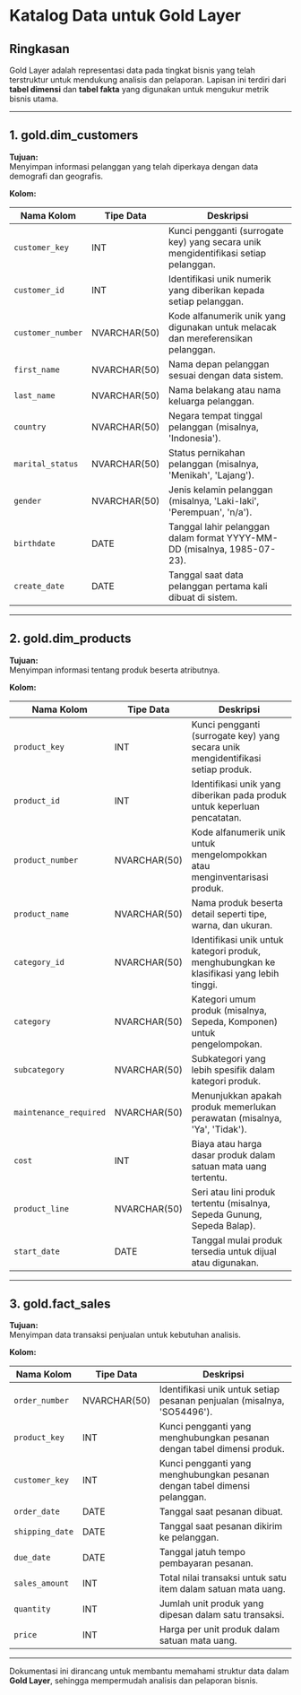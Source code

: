 # **Katalog Data untuk Gold Layer**  

## **Ringkasan**  
Gold Layer adalah representasi data pada tingkat bisnis yang telah terstruktur untuk mendukung analisis dan pelaporan. Lapisan ini terdiri dari **tabel dimensi** dan **tabel fakta** yang digunakan untuk mengukur metrik bisnis utama.  

---

## **1. gold.dim_customers**  
**Tujuan:**  
Menyimpan informasi pelanggan yang telah diperkaya dengan data demografi dan geografis.  

**Kolom:**  

| Nama Kolom       | Tipe Data      | Deskripsi |
|------------------|---------------|-----------|
| `customer_key`   | INT           | Kunci pengganti (surrogate key) yang secara unik mengidentifikasi setiap pelanggan. |
| `customer_id`    | INT           | Identifikasi unik numerik yang diberikan kepada setiap pelanggan. |
| `customer_number`| NVARCHAR(50)  | Kode alfanumerik unik yang digunakan untuk melacak dan mereferensikan pelanggan. |
| `first_name`     | NVARCHAR(50)  | Nama depan pelanggan sesuai dengan data sistem. |
| `last_name`      | NVARCHAR(50)  | Nama belakang atau nama keluarga pelanggan. |
| `country`        | NVARCHAR(50)  | Negara tempat tinggal pelanggan (misalnya, 'Indonesia'). |
| `marital_status` | NVARCHAR(50)  | Status pernikahan pelanggan (misalnya, 'Menikah', 'Lajang'). |
| `gender`         | NVARCHAR(50)  | Jenis kelamin pelanggan (misalnya, 'Laki-laki', 'Perempuan', 'n/a'). |
| `birthdate`      | DATE          | Tanggal lahir pelanggan dalam format YYYY-MM-DD (misalnya, 1985-07-23). |
| `create_date`    | DATE          | Tanggal saat data pelanggan pertama kali dibuat di sistem. |

---

## **2. gold.dim_products**  
**Tujuan:**  
Menyimpan informasi tentang produk beserta atributnya.  

**Kolom:**  

| Nama Kolom             | Tipe Data     | Deskripsi |
|------------------------|--------------|-----------|
| `product_key`         | INT          | Kunci pengganti (surrogate key) yang secara unik mengidentifikasi setiap produk. |
| `product_id`          | INT          | Identifikasi unik yang diberikan pada produk untuk keperluan pencatatan. |
| `product_number`      | NVARCHAR(50) | Kode alfanumerik unik untuk mengelompokkan atau menginventarisasi produk. |
| `product_name`        | NVARCHAR(50) | Nama produk beserta detail seperti tipe, warna, dan ukuran. |
| `category_id`         | NVARCHAR(50) | Identifikasi unik untuk kategori produk, menghubungkan ke klasifikasi yang lebih tinggi. |
| `category`           | NVARCHAR(50) | Kategori umum produk (misalnya, Sepeda, Komponen) untuk pengelompokan. |
| `subcategory`        | NVARCHAR(50) | Subkategori yang lebih spesifik dalam kategori produk. |
| `maintenance_required` | NVARCHAR(50) | Menunjukkan apakah produk memerlukan perawatan (misalnya, 'Ya', 'Tidak'). |
| `cost`               | INT          | Biaya atau harga dasar produk dalam satuan mata uang tertentu. |
| `product_line`       | NVARCHAR(50) | Seri atau lini produk tertentu (misalnya, Sepeda Gunung, Sepeda Balap). |
| `start_date`         | DATE         | Tanggal mulai produk tersedia untuk dijual atau digunakan. |

---

## **3. gold.fact_sales**  
**Tujuan:**  
Menyimpan data transaksi penjualan untuk kebutuhan analisis.  

**Kolom:**  

| Nama Kolom     | Tipe Data     | Deskripsi |
|---------------|--------------|-----------|
| `order_number`  | NVARCHAR(50)  | Identifikasi unik untuk setiap pesanan penjualan (misalnya, 'SO54496'). |
| `product_key`   | INT           | Kunci pengganti yang menghubungkan pesanan dengan tabel dimensi produk. |
| `customer_key`  | INT           | Kunci pengganti yang menghubungkan pesanan dengan tabel dimensi pelanggan. |
| `order_date`    | DATE          | Tanggal saat pesanan dibuat. |
| `shipping_date` | DATE          | Tanggal saat pesanan dikirim ke pelanggan. |
| `due_date`      | DATE          | Tanggal jatuh tempo pembayaran pesanan. |
| `sales_amount`  | INT           | Total nilai transaksi untuk satu item dalam satuan mata uang. |
| `quantity`      | INT           | Jumlah unit produk yang dipesan dalam satu transaksi. |
| `price`        | INT           | Harga per unit produk dalam satuan mata uang. |

---

Dokumentasi ini dirancang untuk membantu memahami struktur data dalam **Gold Layer**, sehingga mempermudah analisis dan pelaporan bisnis.
